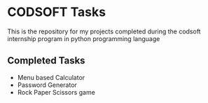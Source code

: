 # CODSOFT Tasks
This is the repository for my projects completed during the codsoft internship program in python programming language
## Completed Tasks
- Menu based Calculator
- Password Generator
- Rock Paper Scissors game
